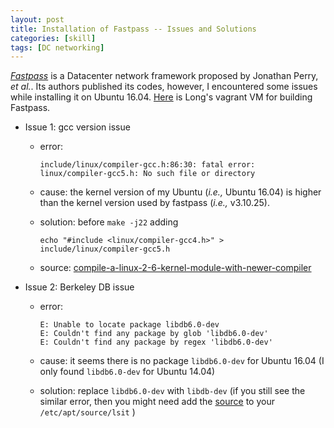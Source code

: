 ```yaml
---
layout: post
title: Installation of Fastpass -- Issues and Solutions
categories: [skill]
tags: [DC networking]
---
```


[_Fastpass_](http://fastpass.mit.edu/) is a Datacenter network framework proposed by Jonathan Perry, _et al._. Its authors published its codes, however, I encountered some issues while installing it on Ubuntu 16.04. [Here](https://github.com/long-gong/fastpass-vm) is Long's vagrant VM for building Fastpass.

- Issue 1: gcc version issue

  - error:

    ```shell
    include/linux/compiler-gcc.h:86:30: fatal error: linux/compiler-gcc5.h: No such file or directory
    ```

  - cause: the kernel version of my Ubuntu (_i.e.,_ Ubuntu 16.04) is higher than the kernel version used by fastpass (_i.e.,_ v3.10.25).
  - solution: before `make -j22` adding

    ```shell
    echo "#include <linux/compiler-gcc4.h>" > include/linux/compiler-gcc5.h
    ```

  - source: [compile-a-linux-2-6-kernel-module-with-newer-compiler](http://stackoverflow.com/questions/29925513/compile-a-linux-2-6-kernel-module-with-newer-compiler)

- Issue 2: Berkeley DB issue

  - error:

    ```shell
    E: Unable to locate package libdb6.0-dev
    E: Couldn't find any package by glob 'libdb6.0-dev'
    E: Couldn't find any package by regex 'libdb6.0-dev'
    ```

  - cause: it seems there is no package `libdb6.0-dev` for Ubuntu 16.04 (I only found `libdb6.0-dev` for Ubuntu 14.04)
  - solution: replace `libdb6.0-dev` with `libdb-dev` (if you still see the similar error, then you might need add the [source](http://packages.ubuntu.com/xenial/amd64/libdb-dev/download) to your `/etc/apt/source/lsit` )
